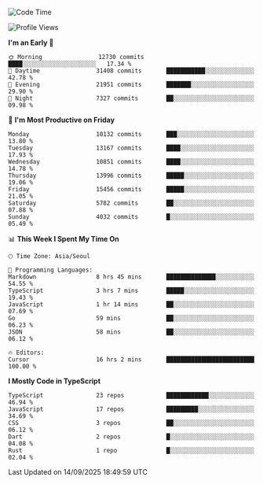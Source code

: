 <!--START_SECTION:waka-->
![Code Time](http://img.shields.io/badge/Code%20Time-8%2C270%20hrs%2057%20mins-blue)

![Profile Views](http://img.shields.io/badge/Profile%20Views-0-blue)

**I'm an Early 🐤** 

```text
🌞 Morning                12730 commits       ████░░░░░░░░░░░░░░░░░░░░░   17.34 % 
🌆 Daytime                31408 commits       ███████████░░░░░░░░░░░░░░   42.78 % 
🌃 Evening                21951 commits       ███████░░░░░░░░░░░░░░░░░░   29.90 % 
🌙 Night                  7327 commits        ██░░░░░░░░░░░░░░░░░░░░░░░   09.98 % 
```
📅 **I'm Most Productive on Friday** 

```text
Monday                   10132 commits       ███░░░░░░░░░░░░░░░░░░░░░░   13.80 % 
Tuesday                  13167 commits       ████░░░░░░░░░░░░░░░░░░░░░   17.93 % 
Wednesday                10851 commits       ████░░░░░░░░░░░░░░░░░░░░░   14.78 % 
Thursday                 13996 commits       █████░░░░░░░░░░░░░░░░░░░░   19.06 % 
Friday                   15456 commits       █████░░░░░░░░░░░░░░░░░░░░   21.05 % 
Saturday                 5782 commits        ██░░░░░░░░░░░░░░░░░░░░░░░   07.88 % 
Sunday                   4032 commits        █░░░░░░░░░░░░░░░░░░░░░░░░   05.49 % 
```


📊 **This Week I Spent My Time On** 

```text
🕑︎ Time Zone: Asia/Seoul

💬 Programming Languages: 
Markdown                 8 hrs 45 mins       ██████████████░░░░░░░░░░░   54.55 % 
TypeScript               3 hrs 7 mins        █████░░░░░░░░░░░░░░░░░░░░   19.43 % 
JavaScript               1 hr 14 mins        ██░░░░░░░░░░░░░░░░░░░░░░░   07.69 % 
Go                       59 mins             ██░░░░░░░░░░░░░░░░░░░░░░░   06.23 % 
JSON                     58 mins             ██░░░░░░░░░░░░░░░░░░░░░░░   06.12 % 

🔥 Editors: 
Cursor                   16 hrs 2 mins       █████████████████████████   100.00 % 
```

**I Mostly Code in TypeScript** 

```text
TypeScript               23 repos            ████████████░░░░░░░░░░░░░   46.94 % 
JavaScript               17 repos            █████████░░░░░░░░░░░░░░░░   34.69 % 
CSS                      3 repos             ██░░░░░░░░░░░░░░░░░░░░░░░   06.12 % 
Dart                     2 repos             █░░░░░░░░░░░░░░░░░░░░░░░░   04.08 % 
Rust                     1 repo              █░░░░░░░░░░░░░░░░░░░░░░░░   02.04 % 
```




 Last Updated on 14/09/2025 18:49:59 UTC
<!--END_SECTION:waka-->
